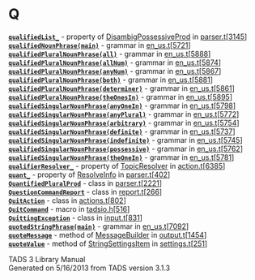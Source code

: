 # Q

[**`qualifiedList_`**](../object/DisambigPossessiveProd.html#qualifiedList_) -
property of
[DisambigPossessiveProd](../object/DisambigPossessiveProd.html) in
[parser.t](../file/parser.t.html)\[[3145](../source/parser.t.html#3145)\]  
[**`qualifiedNounPhrase(main)`**](../object/qualifiedNounPhrase(main).html) -
grammar in
[en_us.t](../file/en_us.t.html)\[[5721](../source/en_us.t.html#5721)\]  
[**`qualifiedPluralNounPhrase(all)`**](../object/qualifiedPluralNounPhrase(all).html) -
grammar in
[en_us.t](../file/en_us.t.html)\[[5888](../source/en_us.t.html#5888)\]  
[**`qualifiedPluralNounPhrase(allNum)`**](../object/qualifiedPluralNounPhrase(allNum).html) -
grammar in
[en_us.t](../file/en_us.t.html)\[[5874](../source/en_us.t.html#5874)\]  
[**`qualifiedPluralNounPhrase(anyNum)`**](../object/qualifiedPluralNounPhrase(anyNum).html) -
grammar in
[en_us.t](../file/en_us.t.html)\[[5867](../source/en_us.t.html#5867)\]  
[**`qualifiedPluralNounPhrase(both)`**](../object/qualifiedPluralNounPhrase(both).html) -
grammar in
[en_us.t](../file/en_us.t.html)\[[5881](../source/en_us.t.html#5881)\]  
[**`qualifiedPluralNounPhrase(determiner)`**](../object/qualifiedPluralNounPhrase(determiner).html) -
grammar in
[en_us.t](../file/en_us.t.html)\[[5861](../source/en_us.t.html#5861)\]  
[**`qualifiedPluralNounPhrase(theOnesIn)`**](../object/qualifiedPluralNounPhrase(theOnesIn).html) -
grammar in
[en_us.t](../file/en_us.t.html)\[[5895](../source/en_us.t.html#5895)\]  
[**`qualifiedSingularNounPhrase(anyOneIn)`**](../object/qualifiedSingularNounPhrase(anyOneIn).html) -
grammar in
[en_us.t](../file/en_us.t.html)\[[5798](../source/en_us.t.html#5798)\]  
[**`qualifiedSingularNounPhrase(anyPlural)`**](../object/qualifiedSingularNounPhrase(anyPlural).html) -
grammar in
[en_us.t](../file/en_us.t.html)\[[5772](../source/en_us.t.html#5772)\]  
[**`qualifiedSingularNounPhrase(arbitrary)`**](../object/qualifiedSingularNounPhrase(arbitrary).html) -
grammar in
[en_us.t](../file/en_us.t.html)\[[5754](../source/en_us.t.html#5754)\]  
[**`qualifiedSingularNounPhrase(definite)`**](../object/qualifiedSingularNounPhrase(definite).html) -
grammar in
[en_us.t](../file/en_us.t.html)\[[5737](../source/en_us.t.html#5737)\]  
[**`qualifiedSingularNounPhrase(indefinite)`**](../object/qualifiedSingularNounPhrase(indefinite).html) -
grammar in
[en_us.t](../file/en_us.t.html)\[[5745](../source/en_us.t.html#5745)\]  
[**`qualifiedSingularNounPhrase(possessive)`**](../object/qualifiedSingularNounPhrase(possessive).html) -
grammar in
[en_us.t](../file/en_us.t.html)\[[5762](../source/en_us.t.html#5762)\]  
[**`qualifiedSingularNounPhrase(theOneIn)`**](../object/qualifiedSingularNounPhrase(theOneIn).html) -
grammar in
[en_us.t](../file/en_us.t.html)\[[5781](../source/en_us.t.html#5781)\]  
[**`qualifierResolver_`**](../object/TopicResolver.html#qualifierResolver_) -
property of [TopicResolver](../object/TopicResolver.html) in
[action.t](../file/action.t.html)\[[6385](../source/action.t.html#6385)\]  
[**`quant_`**](../object/ResolveInfo.html#quant_) - property of
[ResolveInfo](../object/ResolveInfo.html) in
[parser.t](../file/parser.t.html)\[[402](../source/parser.t.html#402)\]  
[**`QuantifiedPluralProd`**](../object/QuantifiedPluralProd.html) -
class in
[parser.t](../file/parser.t.html)\[[2221](../source/parser.t.html#2221)\]  
[**`QuestionCommandReport`**](../object/QuestionCommandReport.html) -
class in
[report.t](../file/report.t.html)\[[266](../source/report.t.html#266)\]  
[**`QuitAction`**](../object/QuitAction.html) - class in
[actions.t](../file/actions.t.html)\[[802](../source/actions.t.html#802)\]  
[**`QuitCommand`**](../file/tadsio.h.html#QuitCommand) - macro in
[tadsio.h](../file/tadsio.h.html)\[[516](../source/tadsio.h.html#516)\]  
[**`QuittingException`**](../object/QuittingException.html) - class in
[input.t](../file/input.t.html)\[[831](../source/input.t.html#831)\]  
[**`quotedStringPhrase(main)`**](../object/quotedStringPhrase(main).html) -
grammar in
[en_us.t](../file/en_us.t.html)\[[7092](../source/en_us.t.html#7092)\]  
[**`quoteMessage`**](../object/MessageBuilder.html#quoteMessage) -
method of [MessageBuilder](../object/MessageBuilder.html) in
[output.t](../file/output.t.html)\[[1454](../source/output.t.html#1454)\]  
[**`quoteValue`**](../object/StringSettingsItem.html#quoteValue) -
method of [StringSettingsItem](../object/StringSettingsItem.html) in
[settings.t](../file/settings.t.html)\[[251](../source/settings.t.html#251)\]  

<div class="ftr">

TADS 3 Library Manual  
Generated on 5/16/2013 from TADS version 3.1.3

</div>

